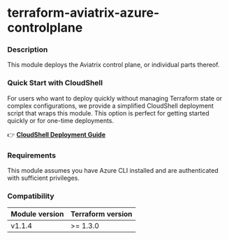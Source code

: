 # terraform-aviatrix-azure-controlplane

### Description
This module deploys the Aviatrix control plane, or individual parts thereof.

### Quick Start with CloudShell
For users who want to deploy quickly without managing Terraform state or complex configurations, we provide a simplified CloudShell deployment script that wraps this module. This option is perfect for getting started quickly or for one-time deployments.

👉 **[CloudShell Deployment Guide](./cloudshell/README.md)**

### Requirements
This module assumes you have Azure CLI installed and are authenticated with sufficient privileges.

### Compatibility
Module version | Terraform version
:--- | :---
v1.1.4 | >= 1.3.0
